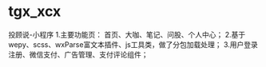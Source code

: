 # tgx_xcx
投顾说-小程序
1.主要功能页： 首页、大咖、笔记、问股、个人中心；
2.基于wepy、scss、wxParse富文本插件、js工具类，做了分包加载处理；
3.用户登录注册、微信支付、广告管理、支付评论组件；